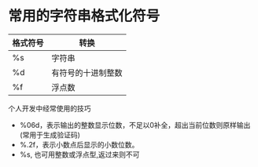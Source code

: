# 常用的字符串格式化符号

| 格式符号 | 转换               |
| -------- | ------------------ |
| %s       | 字符串             |
| %d       | 有符号的十进制整数 |
| %f       | 浮点数             |

个人开发中经常使用的技巧

+ %06d，表示输出的整数显示位数，不足以0补全，超出当前位数则原样输出(常用于生成验证码)
+ %.2f，表示小数点后显示的小数位数。
+ %s, 也可用整数或浮点型,返过来则不可